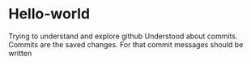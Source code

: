# Hello-world
Trying to understand and explore github
Understood about commits. Commits are the saved changes. For that commit messages should be written
